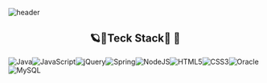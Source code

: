 
![header](https://capsule-render.vercel.app/api?type=wave&color=FF6F3C&text=JIEUNPARK&fontColor=FCE2CF&height=300&section=header&fontSize=70&&animation=twinkling)


<h2 align="center">🪐🌠Teck Stack🌙 🌌</h2>

<img alt="Java" src="https://img.shields.io/badge/java-%23ED8B00.svg?style=for-the-badge&logo=java&logoColor=white"/><img alt="JavaScript" src="https://img.shields.io/badge/javascript-%23323330.svg?style=for-the-badge&logo=javascript&logoColor=%23F7DF1E"/><img alt="jQuery" src="https://img.shields.io/badge/jquery-%230769AD.svg?style=for-the-badge&logo=jquery&logoColor=white"/><img alt="Spring" src="https://img.shields.io/badge/spring-%236DB33F.svg?style=for-the-badge&logo=spring&logoColor=white"/><img alt="NodeJS" src="https://img.shields.io/badge/node.js-%2343853D.svg?style=for-the-badge&logo=node-dot-js&logoColor=white"/><img alt="HTML5" src="https://img.shields.io/badge/html5-%23E34F26.svg?style=for-the-badge&logo=html5&logoColor=white"/><img alt="CSS3" src="https://img.shields.io/badge/css3-%231572B6.svg?style=for-the-badge&logo=css3&logoColor=white"/><img alt="Oracle" src ="https://img.shields.io/badge/oracle-%23F00000.svg?style=for-the-badge&logo=oracle&logoColor=white" /><img alt="MySQL" src="https://img.shields.io/badge/mysql-%2300f.svg?style=for-the-badge&logo=mysql&logoColor=white"/>


